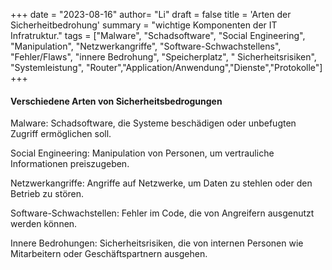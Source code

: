 +++
date = "2023-08-16"
author= "Li"
draft = false
title = 'Arten der Sicherheitbedrohung'
summary = "wichtige Komponenten der IT Infratruktur."
tags = ["Malware", "Schadsoftware", "Social Engineering", "Manipulation", "Netzwerkangriffe", "Software-Schwachstellens", "Fehler/Flaws", "innere Bedrohung", "Speicherplatz", " Sicherheitsrisiken", "Systemleistung", "Router","Application/Anwendung","Dienste","Protokolle"]
+++

####  Verschiedene Arten von Sicherheitsbedrogungen

Malware: Schadsoftware, die Systeme beschädigen oder unbefugten Zugriff ermöglichen soll.

Social Engineering: Manipulation von Personen, um vertrauliche Informationen preiszugeben.

Netzwerkangriffe: Angriffe auf Netzwerke, um Daten zu stehlen oder den Betrieb zu stören.

Software-Schwachstellen: Fehler im Code, die von Angreifern ausgenutzt werden können.

Innere Bedrohungen: Sicherheitsrisiken, die von internen Personen wie Mitarbeitern oder Geschäftspartnern ausgehen.